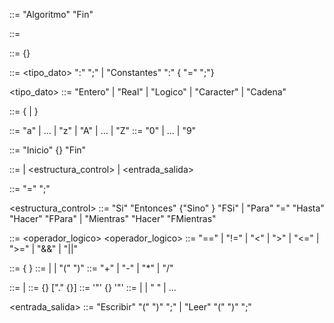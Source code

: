 <programa> ::= "Algoritmo" <nombre> <declaraciones> <cuerpo> "Fin"

<nombre> ::= <identificador>

<declaraciones> ::= {<declaracion>}

<declaracion> ::= <tipo_dato> ":" <identificador> ";"
                | "Constantes" ":" {<identificador> "=" <valor> ";"}

<tipo_dato> ::= "Entero" | "Real" | "Logico" | "Caracter" | "Cadena"

<identificador> ::= <letra> {<letra> | <digito>}

<letra> ::= "a" | ... | "z" | "A" | ... | "Z"
<digito> ::= "0" | ... | "9"

<cuerpo> ::= "Inicio" {<instruccion>} "Fin"

<instruccion> ::= <asignacion> 
                | <estructura_control> 
                | <entrada_salida>

<asignacion> ::= <identificador> "=" <expresion> ";"

<estructura_control> ::= "Si" <condicion> "Entonces" <instruccion> {"Sino" <instruccion>} "FSi"
                      | "Para" <identificador> "=" <expresion> "Hasta" <expresion> "Hacer" <instruccion> "FPara"
                      | "Mientras" <condicion> "Hacer" <instruccion> "FMientras"

<condicion> ::= <expresion> <operador_logico> <expresion>
<operador_logico> ::= "==" | "!=" | "<" | ">" | "<=" | ">=" | "&&" | "||"

<expresion> ::= <termino> {<operador> <termino>}
<termino> ::= <identificador> | <valor> | "(" <expresion> ")"
<operador> ::= "+" | "-" | "*" | "/"

<valor> ::= <numero> | <cadena>
<numero> ::= <digito> {<digito>} ["." <digito> {<digito>}]
<cadena> ::= '"' {<caracter>} '"'
<caracter> ::= <letra> | <digito> | " " | ... 

<entrada_salida> ::= "Escribir" "(" <cadena> ")" ";"
                   | "Leer" "(" <identificador> ")" ";"
